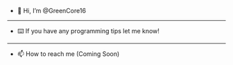 - 🐸 Hi, I’m @GreenCore16
- -----------------------
- ⌨️ If you have any programming tips let me know!
-------------------------------------------
- 📫 How to reach me (Coming Soon)

<!---
GreenCore16/GreenCore16 is a ✨ special ✨ repository because its `README.md` (this file) appears on your GitHub profile.
You can click the Preview link to take a look at your changes.
--->

